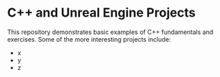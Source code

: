 # C++ and Unreal Engine Projects
This repository demonstrates basic examples of C++ fundamentals and exercises. Some of the more interesting projects include:
- x
- y
- z
